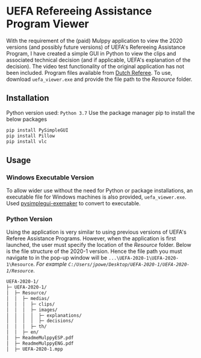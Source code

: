 # UEFA Refereeing Assistance Program Viewer
With the requirement of the (paid) Mulppy application to view the 2020 versions (and possibly future versions) of UEFA's Refereeing Assistance Program, I have created a simple GUI in Python to view the clips and associated technical decision (and if applicable, UEFA's explanation of the decision). The video test functionality of the original application has not been included. Program files available from [Dutch Referee](https://www.dutchreferee.com/refereeing-assistance-programme/). To use, download `uefa_viewer.exe` and provide the file path to the *Resource* folder.

## Installation
Python version used: `Python 3.7`
Use the package manager pip to install the below packages
```bash
pip install PySimpleGUI
pip install Pillow
pip install vlc	
```

## Usage
### Windows Executable Version
To allow wider use without the need for Python or package installations, an executable file for Windows machines is also provided, `uefa_viewer.exe`. Used [pysimplegui-exemaker](https://pypi.org/project/pysimplegui-exemaker/) to convert to executable. 

### Python Version
Using the application is very similar to using previous versions of UEFA's Referee Assistance Programs. However, when the application is first launched, the user must specify the location of the *Resource* folder. Below is the file structure of the 2020-1 version. Hence the file path you must navigate to in the pop-up window will be `...\UEFA-2020-1\UEFA-2020-1\Resource`. *For example `C:/Users/jpowe/Desktop/UEFA-2020-1/UEFA-2020-1/Resource`*. 


``` bash
UEFA-2020-1/
├─ UEFA-2020-1/
│  ├─ Resource/
│  │  ├─ medias/
│  │  │  ├─ clips/
│  │  │  ├─ images/
│  │  │  │  ├─ explanations/
│  │  │  │  ├─ decisions/
│  │  │  ├─ th/
│  │  ├─ en/
│  ├─ ReadmeMulppyESP.pdf
│  ├─ ReadmeMulppyENG.pdf
│  ├─ UEFA-2020-1.mpp
```